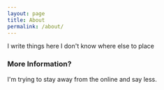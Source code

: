 ```yaml
---
layout: page
title: About
permalink: /about/
---
```


I write things here I don't know where else to place

### More Information?

I'm trying to stay away from the online and say less.
